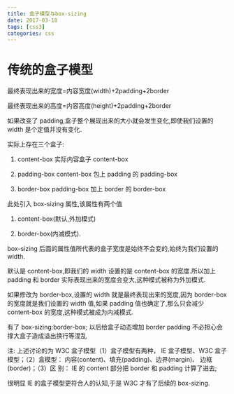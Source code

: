 ```yaml
---
title: 盒子模型与box-sizing
date: 2017-03-18
tags: [css3]
categories: css
---
```


# 传统的盒子模型

最终表现出来的宽度=内容宽度(width)+2padding+2border

最终表现出来的高度=内容高度(height)+2padding+2border

如果改变了 padding,盒子整个展现出来的大小就会发生变化,即使我们设置的 width 是个定值并没有变化.

实际上存在三个盒子:

1.  content-box 实际内容盒子 content-box

2.  padding-box content-box 包上 padding 的 padding-box

3.  border-box padding-box 加上 border 的 border-box

此处引入 box-sizing 属性,该属性有两个值

1.  content-box(默认,外加模式)

2.  border-box(内减模式).

box-sizing 后面的属性值所代表的盒子宽度是始终不会变的,始终为我们设置的 width.

默认是 content-box,即我们的 width 设置的是 content-box 的宽度.所以加上 padding 和 border 实际表现出来的宽度会变大,这种模式被称为外加模式.

如果修改为 border-box,设置的 width 就是最终表现出来的宽度,因为 border-box 的宽度就是我们设置的 width 值,如果 padding 值也确定了,那么只会减少 content-box 的宽度,这种模式被成为内减模式.

有了 box-sizing:border-box; 以后给盒子动态增加 border padding 不必担心会撑大盒子造成溢出换行等混乱

注: 上述讨论的为 W3C 盒子模型（1）盒子模型有两种， IE 盒子模型、W3C 盒子模型；（2）盒模型： 内容(content)、填充(padding)、边界(margin)、 边框(border)；（3）区 别： IE 的 content 部分把 border 和 padding 计算了进去;

很明显 IE 的盒子模型更符合人的认知,于是 W3C 才有了后续的 box-sizing.
